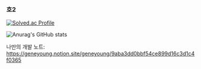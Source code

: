 ### 호2
[![Solved.ac Profile](http://mazassumnida.wtf/api/v2/generate_badge?boj=tbs01215)](https://solved.ac/tbs01215/)

![Anurag's GitHub stats](https://github-readme-stats.vercel.app/api?username=tbs01215&show_icons=true&theme=radical)

나만의 개발 노트: https://geneyoung.notion.site/geneyoung/9aba3dd0bbf54ce899d16c3d1c4f0365
<!--
**tbs01215/tbs01215** is a ✨ _special_ ✨ repository because its `README.md` (this file) appears on your GitHub profile.

Here are some ideas to get you started:

- 🔭 I’m currently working on ...
- 🌱 I’m currently learning ...
- 👯 I’m looking to collaborate on ...
- 🤔 I’m looking for help with ...
- 💬 Ask me about ...
- 📫 How to reach me: ...
- 😄 Pronouns: ...
- ⚡ Fun fact: ...
-->
